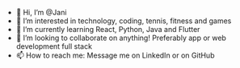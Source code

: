 - 👋 Hi, I’m @Jani
- 👀 I’m interested in technology, coding, tennis, fitness and games
- 🌱 I’m currently learning React, Python, Java and Flutter
- 💞️ I’m looking to collaborate on anything! Preferably app or web development full stack
- 📫 How to reach me: Message me on LinkedIn or on GitHub

<!---
Janipro/Janipro is a ✨ special ✨ repository because its `README.md` (this file) appears on your GitHub profile.
You can click the Preview link to take a look at your changes.
--->
